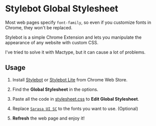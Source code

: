 # Stylebot Global Stylesheet

Most web pages specify `font-family`, so even if you customize fonts in Chrome, they won't be replaced.

Stylebot is a simple Chrome Extension and lets you manipulate the appearance of any website with custom CSS.

I've tried to solve it with Mactype, but it can cause a lot of problems.

## Usage

1. Install [Stylebot](https://chrome.google.com/webstore/detail/stylebot/oiaejidbmkiecgbjeifoejpgmdaleoha) or [Stylebot Lite](https://chrome.google.com/webstore/detail/stylebot-lite/lkcdgdbfbbnpnljlalmcjnepgjnmgigh) from Chrome Web Store.

2. Find the **Global Stylesheet** in the options.

3. Paste all the code in [stylesheet.css](https://github.com/Hayxi/Profiles/blob/ma%D1%95ter/Stylebot/stylesheet.css) to **Edit Global Stylesheet**.

4. Replace [`Sarasa UI SC`](https://github.com/be5invis/Sarasa-Gothic) to the fonts you want to use. (Optional)

5. **Refresh** the web page and enjoy it!